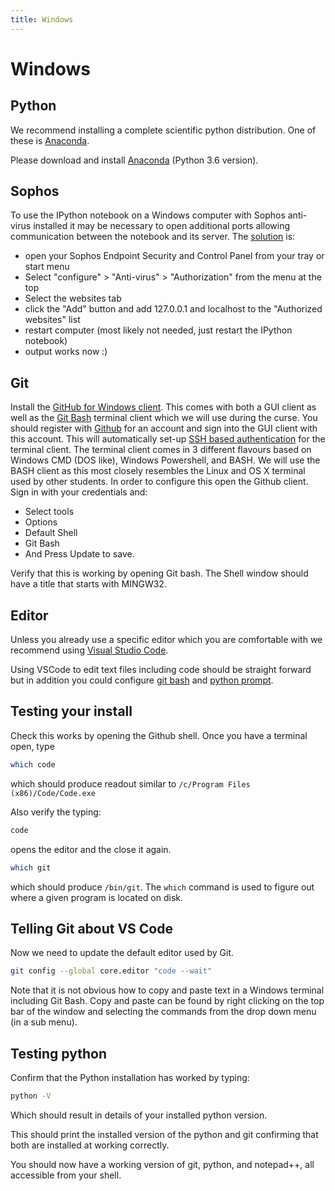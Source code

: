 ```yaml
---
title: Windows
---
```


Windows
=======

Python
------

We recommend installing a complete scientific python distribution. One of these is
[Anaconda](https://www.anaconda.com/distribution/).

Please download and install [Anaconda](https://www.anaconda.com/download/)
(Python 3.6 version).

Sophos
------

To use the IPython notebook on a Windows computer with Sophos anti-virus installed it may be necessary to
open additional ports allowing communication between the notebook and its server.
The [solution](http://stackoverflow.com/questions/13036197/ipython-notebook-getting-output) is:

* open your Sophos Endpoint Security and Control Panel from your tray or start menu
* Select "configure" > "Anti-virus" > "Authorization" from the menu at the top
* Select the websites tab
* click the "Add" button and add 127.0.0.1 and localhost to the "Authorized websites" list
* restart computer (most likely not needed, just restart the IPython notebook)
* output works now :)

Git
----

Install the [GitHub for Windows client](http://windows.github.com/). This comes with both a GUI
client as well as the [Git Bash](https://gitforwindows.org/) terminal client which we will use during
the curse. You should register with [Github](https://github.com) for an account and sign into the
GUI client with this account. This will automatically set-up
[SSH based authentication](https://help.github.com/articles/generating-ssh-keys#platform-windows)
for the terminal client. The terminal client comes in 3 different flavours based on Windows CMD
(DOS like), Windows Powershell, and BASH. We will use the BASH client as this most closely resembles the
Linux and OS X terminal used by other students. In order to configure this open the Github
client. Sign in with your credentials and:

*  Select tools
*  Options
*  Default Shell
*  Git Bash
*  And Press Update to save.

Verify that this is working by opening Git bash. The Shell window should have a title that
starts with MINGW32.

Editor
-------

Unless you already use a specific editor which you are comfortable with we recommend using
[Visual Studio Code](https://code.visualstudio.com/).

Using VSCode to edit text files including code should be straight forward but in addition you
could configure [git bash](https://code.visualstudio.com/docs/editor/integrated-terminal) and
[python prompt](https://code.visualstudio.com/docs/python/python-tutorial).


Testing your install
-------------------------

Check this works by opening the Github shell. Once you have a terminal open, type

``` bash
which code
```

which should produce readout similar to `/c/Program Files (x86)/Code/Code.exe`

Also verify the typing:
```bash
code
```
opens the editor and the close it again.

``` bash
which git
```

which should produce `/bin/git`. The ``which``
command is used to figure out where a given program is located on disk.

Telling Git about VS Code
-------------------------

Now we need to update the default editor used by Git.

``` bash
git config --global core.editor "code --wait"
```

Note that it is not obvious how to copy and paste text in a Windows terminal including Git Bash.
Copy and paste can be found by right clicking on the top bar of the window and selecting the
commands from the drop down menu (in a sub menu).

Testing python
--------------

Confirm that the Python installation has worked by typing:

``` bash
python -V
```

Which should result in details of your installed python version.

This should print the installed version of the python and git confirming that both are installed at
working correctly.

You should now have a working version of git, python, and notepad++, all accessible from your shell.
